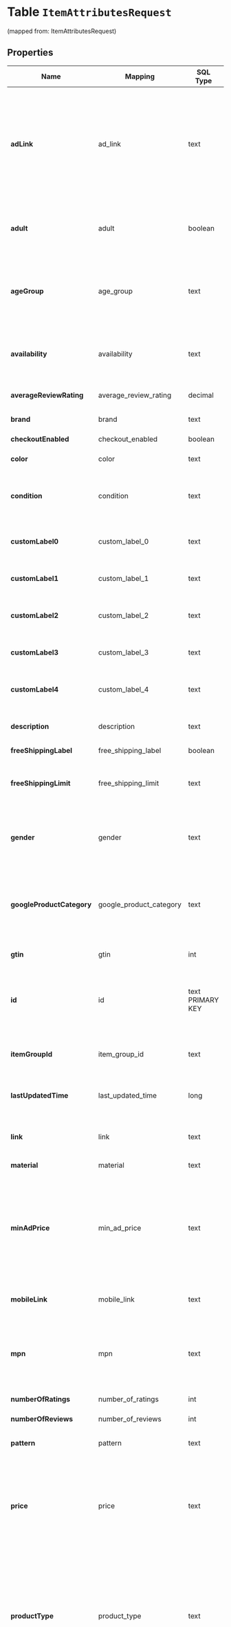 
# Table `ItemAttributesRequest`
(mapped from: ItemAttributesRequest)

## Properties
Name | Mapping | SQL Type | Default | Type | Description | Notes
---- | ------- | -------- | ------- | ---- | ----------- | -----
**adLink** | ad_link | text |  | **kotlin.String** | Allows advertisers to specify a separate URL that can be used to track traffic coming from Pinterest shopping ads. Must send full URL including tracking—do not send tracking parameters only. At this time we do not support impression tracking. Must begin with http:// or https://. |  [optional]
**adult** | adult | boolean |  | **kotlin.Boolean** | Set this attribute to TRUE if you&#39;re submitting items that are considered “adult”. These will not be shown on Pinterest. |  [optional]
**ageGroup** | age_group | text |  | **kotlin.String** | The age group to apply a demographic range to the product. Must be one of the following values (upper or lowercased): ‘newborn’ , ‘infant’, ‘toddler’, ‘kids’, or ‘adult’. |  [optional]
**availability** | availability | text |  | **kotlin.String** | The availability of the product. Must be one of the following values (upper or lowercased): ‘in stock’, ‘out of stock’ , ‘preorder’. |  [optional]
**averageReviewRating** | average_review_rating | decimal |  | [**java.math.BigDecimal**](java.math.BigDecimal.md) | Average reviews for the item. Can be a number from 1-5. |  [optional]
**brand** | brand | text |  | **kotlin.String** | The brand of the product. |  [optional]
**checkoutEnabled** | checkout_enabled | boolean |  | **kotlin.Boolean** | This attribute is not supported anymore. |  [optional]
**color** | color | text |  | **kotlin.String** | The primary color of the product. |  [optional]
**condition** | condition | text |  | **kotlin.String** | The condition of the product. Must be one of the following values (upper or lowercased): ‘new’, ‘used’, or ‘refurbished’. |  [optional]
**customLabel0** | custom_label_0 | text |  | **kotlin.String** | &lt;p&gt;&lt;&#x3D; 1000 characters&lt;/p&gt; &lt;p&gt;Custom grouping of products.&lt;/p&gt; |  [optional]
**customLabel1** | custom_label_1 | text |  | **kotlin.String** | &lt;p&gt;&lt;&#x3D; 1000 characters&lt;/p&gt; &lt;p&gt;Custom grouping of products.&lt;/p&gt; |  [optional]
**customLabel2** | custom_label_2 | text |  | **kotlin.String** | &lt;p&gt;&lt;&#x3D; 1000 characters&lt;/p&gt; &lt;p&gt;Custom grouping of products.&lt;/p&gt; |  [optional]
**customLabel3** | custom_label_3 | text |  | **kotlin.String** | &lt;p&gt;&lt;&#x3D; 1000 characters&lt;/p&gt; &lt;p&gt;Custom grouping of products.&lt;/p&gt; |  [optional]
**customLabel4** | custom_label_4 | text |  | **kotlin.String** | &lt;p&gt;&lt;&#x3D; 1000 characters&lt;/p&gt; &lt;p&gt;Custom grouping of products.&lt;/p&gt; |  [optional]
**description** | description | text |  | **kotlin.String** | &lt;p&gt;&lt;&#x3D; 10000 characters&lt;/p&gt; &lt;p&gt;The description of the product.&lt;/p&gt; |  [optional]
**freeShippingLabel** | free_shipping_label | boolean |  | **kotlin.Boolean** | The item is free to ship. |  [optional]
**freeShippingLimit** | free_shipping_limit | text |  | **kotlin.String** | The minimum order purchase necessary for the customer to get free shipping. Only relevant if free shipping is offered. |  [optional]
**gender** | gender | text |  | **kotlin.String** | The gender associated with the product. Must be one of the following values (upper or lowercased): ‘male’, ‘female’ , or ‘unisex’. |  [optional]
**googleProductCategory** | google_product_category | text |  | **kotlin.String** | The categorization of the product based on the standardized Google Product Taxonomy. This is a set taxonomy. Both the text values and numeric codes are accepted. |  [optional]
**gtin** | gtin | int |  | **kotlin.Int** | The unique universal product identifier. |  [optional]
**id** | id | text PRIMARY KEY |  | **kotlin.String** | &lt;p&gt;&lt;&#x3D; 127 characters&lt;/p&gt; &lt;p&gt;The user-created unique ID that represents the product. Only Unicode characters are accepted.&lt;/p&gt; |  [optional]
**itemGroupId** | item_group_id | text |  | **kotlin.String** | &lt;p&gt;&lt;&#x3D; 127 characters&lt;/p&gt; &lt;p&gt;The parent ID of the product.&lt;/p&gt; |  [optional]
**lastUpdatedTime** | last_updated_time | long |  | **kotlin.Long** | The millisecond timestamp when the item was lastly modified by the merchant. |  [optional]
**link** | link | text |  | **kotlin.String** | &lt;p&gt;&lt;&#x3D; 511 characters&lt;/p&gt; &lt;p&gt;The landing page for the product.&lt;/p&gt; |  [optional]
**material** | material | text |  | **kotlin.String** | The material used to make the product. |  [optional]
**minAdPrice** | min_ad_price | text |  | **kotlin.String** | The minimum advertised price of the product. It supports the following formats, \&quot;19.99 USD\&quot;, \&quot;19.99USD\&quot; and \&quot;19.99\&quot;. If the currency is not included, we default to US dollars. |  [optional]
**mobileLink** | mobile_link | text |  | **kotlin.String** | The mobile-optimized version of your landing page. Must begin with http:// or https://. |  [optional]
**mpn** | mpn | text |  | **kotlin.String** | Manufacturer Part Number are alpha-numeric codes created by the manufacturer of a product to uniquely identify it among all products from the same manufacturer. |  [optional]
**numberOfRatings** | number_of_ratings | int |  | **kotlin.Int** | The number of ratings for the item. |  [optional]
**numberOfReviews** | number_of_reviews | int |  | **kotlin.Int** | The number of reviews available for the item. |  [optional]
**pattern** | pattern | text |  | **kotlin.String** | The description of the pattern used for the product. |  [optional]
**price** | price | text |  | **kotlin.String** | The price of the product. It supports the following formats, \&quot;24.99 USD\&quot;, \&quot;24.99USD\&quot; and \&quot;24.99\&quot;. If the currency is not included, we default to US dollars. |  [optional]
**productType** | product_type | text |  | **kotlin.String** | &lt;p&gt;&lt;&#x3D; 1000 characters&lt;/p&gt; &lt;p&gt;The categorization of your product based on your custom product taxonomy. Subcategories must be sent separated by “ &gt; “. The &gt; must be wrapped by spaces. We do not recognize any other delimiters such as comma or pipe.&lt;/p&gt; |  [optional]
**salePrice** | sale_price | text |  | **kotlin.String** | The discounted price of the product. The sale_price must be lower than the price. It supports the following formats, \&quot;14.99 USD\&quot;, \&quot;14.99USD\&quot; and \&quot;14.99\&quot;. If the currency is not included, we default to US dollars. |  [optional]
**shipping** | shipping | text |  | **kotlin.String** | Shipping consists of one group of up to four elements, country, region, service (all optional) and price (required). All colons, even for blank values, are required. |  [optional]
**shippingHeight** | shipping_height | text |  | **kotlin.String** | The height of the package needed to ship the product. Ensure there is a space between the numeric string and the metric. |  [optional]
**shippingWeight** | shipping_weight | text |  | **kotlin.String** | The weight of the product. Ensure there is a space between the numeric string and the metric. |  [optional]
**shippingWidth** | shipping_width | text |  | **kotlin.String** | The width of the package needed to ship the product. Ensure there is a space between the numeric string and the metric. |  [optional]
**propertySize** | size | text |  | **kotlin.String** | The size of the product. |  [optional]
**sizeSystem** | size_system | text |  | **kotlin.String** | Indicates the country’s sizing system in which you are submitting your product. Must be one of the following values (upper or lowercased): ‘US’, ‘UK’, ‘EU’, ‘DE’ , ‘FR’, ‘JP’, ‘CN’, ‘IT’, ‘ BR’, ‘MEX’, or ‘AU’. |  [optional]
**sizeType** | size_type | text |  | **kotlin.String** | Additional description for the size. Must be one of the following values (upper or lowercased): ‘regular’, ‘petite’ , ‘plus’, ‘big_and_tall’, or ‘maternity’. |  [optional]
**tax** | tax | text |  | **kotlin.String** | Tax consists of one group of up to four elements, country, region, rate (all required) and tax_ship (optional). All colons, even for blank values, are required. |  [optional]
**title** | title | text |  | **kotlin.String** | &lt;p&gt;&lt;&#x3D; 500 characters&lt;/p&gt; &lt;p&gt;The name of the product.&lt;/p&gt; |  [optional]
**variantNames** | `One-To-Many` | `----` | `----`  | **kotlin.Array&lt;kotlin.String&gt;** | Options for this variant. People will see these options next to your Pin and can select the one they want. List them in the order you want them displayed. |  [optional]
**variantValues** | `One-To-Many` | `----` | `----`  | **kotlin.Array&lt;kotlin.String&gt;** | Option values for this variant. People will see these options next to your Pin and can select the one they want. List them in the order you want them displayed. The order of the variant values must be consistent with the order of the variant names. |  [optional]
**additionalImageLink** | `One-To-Many` | `----` | `----`  | **kotlin.Array&lt;kotlin.String&gt;** | &lt;p&gt;&lt;&#x3D; 2000 characters&lt;/p&gt; &lt;p&gt;The links to additional images for your product. Up to ten additional images can be used to show a product from different angles or to show different stages. Must begin with http:// or https://.&lt;/p&gt; |  [optional]
**imageLink** | image_link | long |  | [**ItemAttributesRequestAllOfImageLink**](ItemAttributesRequestAllOfImageLink.md) |  |  [optional] [foreignkey]
**videoLink** | video_link | text |  | **kotlin.String** | &lt;p&gt;&lt;&#x3D; 2,000 characters&lt;/p&gt; &lt;p&gt;Hosted link to the product video.&lt;/p&gt; &lt;p&gt;File types for linked videos must be .mp4, .mov or .m4v.&lt;/p&gt; &lt;p&gt;File size cannot exceed 2GB.&lt;/p&gt; |  [optional]













































# **Table `ItemAttributesRequestVariantNames`**
(mapped from: ItemAttributesRequestVariantNames)

## Properties
Name | Mapping | SQL Type | Default | Type | Description | Notes
---- | ------- | -------- | ------- | ---- | ----------- | -----
itemAttributesRequest | itemAttributesRequest | long | | kotlin.Long | Primary Key | *one*
variantNames | variantNames | text | | kotlin.String | Foreign Key | *many*



# **Table `ItemAttributesRequestVariantValues`**
(mapped from: ItemAttributesRequestVariantValues)

## Properties
Name | Mapping | SQL Type | Default | Type | Description | Notes
---- | ------- | -------- | ------- | ---- | ----------- | -----
itemAttributesRequest | itemAttributesRequest | long | | kotlin.Long | Primary Key | *one*
variantValues | variantValues | text | | kotlin.String | Foreign Key | *many*



# **Table `ItemAttributesRequestAdditionalImageLink`**
(mapped from: ItemAttributesRequestAdditionalImageLink)

## Properties
Name | Mapping | SQL Type | Default | Type | Description | Notes
---- | ------- | -------- | ------- | ---- | ----------- | -----
itemAttributesRequest | itemAttributesRequest | long | | kotlin.Long | Primary Key | *one*
additionalImageLink | additionalImageLink | text | | kotlin.String | Foreign Key | *many*





